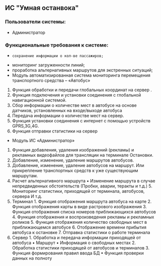 ## ИС "Умная останвока"
### Пользователи системы: 
* Администратор
### Функциональные требования к системе:
*	  сохранение информации о кол-ве пассажиров;
*   мониторинг загруженности линий;
*   проработка альтернативных маршрутов для экстренных ситуаций;
*   Модуль автоматизированная система мониторинга перемещения транспортного средства – «Автобус»
   1. Функция обработки и передачи  глобальных координат на сервер . 
   2. Функция подключения и установки соединения с глобальной навигационной системой.
   3. Сбор информации о количестве мест в автобусе на основе датчиков, установленных на входе/выходе автобуса
   4.	 Передача информации о количестве мест на сервер.
   5.	Функция установки соединения с интернет с помощью устройств GPRS,3G,4G.
   6.	Функция отправки статистики на сервер
*   Модуль ИС «Администратор»
   1. Функция добавления, удаления изображений (рекламы) и рекламных видеофайлов для трансляции на терминале Остановки.
   2.	Добавление, изменение, удаление маршрутов автобусов.
   3.	Добавление, изменение, удаление автобусов на маршрут. Или прикрепление транспортных средств к уже существующим маршрутам.
   4.	Расчет альтернативного маршрута
             •	Изменение маршрута в случае непредвиденных обстоятельств (Пробки, аварии, теракты и т.д.)
    5.	Мониторинг статистики, приходящей от терминала, автобусов, сервера
И т.д.
3.	Терминал
        1.	Функция отображения маршрута автобуса на карте
        2.	Функция отображения карты в виде растрового изображения
        3.	Функция отображения списка номеров приближающихся автобусов
        4.	Функция отображения и воспроизведения рекламы и рекламных роликов
        5.	Функция отображения количество свободных мест в приближающемся автобусе
        6.	Отображение времени прибытия автобуса к остановке
        7.	Отправка статистики о работе терминала
4.	Сервер
        1.	Обработка и передача информации приходящей от автобуса
            •	Маршрут
            •	Информация о свободных местах
        2.	Обработка статистики приходящей от автобусов и терминалов
          3.	Функция 	формирования правил ввода БД
        •	Функция проверки данных на полноту 
